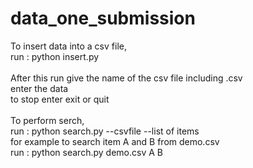 # data_one_submission

To insert data into a csv file,<br>
run : python insert.py<br>
<br>
After this run give the name of the csv file including .csv<br>
enter the data<br>
to stop enter exit or quit<br>
<br>
To perform serch,<br>
run : python search.py --csvfile --list of items<br>
for example to search item A and B from demo.csv<br>
run : python search.py demo.csv A B<br>
